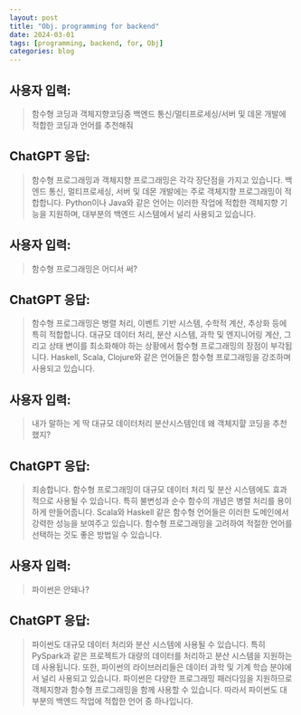 ```yaml
---
layout: post
title: "Obj. programming for backend"
date: 2024-03-01
tags: [programming, backend, for, Obj]
categories: blog
---
```


## 사용자 입력:
> 함수형 코딩과 객체지향코딩중 백엔드 통신/멀티프로세싱/서버 및 데몬 개발에 적합한 코딩과 언어를 추천해줘

## ChatGPT 응답:
> 함수형 프로그래밍과 객체지향 프로그래밍은 각각 장단점을 가지고 있습니다. 백엔드 통신, 멀티프로세싱, 서버 및 데몬 개발에는 주로 객체지향 프로그래밍이 적합합니다. Python이나 Java와 같은 언어는 이러한 작업에 적합한 객체지향 기능을 지원하며, 대부분의 백엔드 시스템에서 널리 사용되고 있습니다.

## 사용자 입력:
> 함수형 프로그래밍은 어디서 써?

## ChatGPT 응답:
> 함수형 프로그래밍은 병렬 처리, 이벤트 기반 시스템, 수학적 계산, 추상화 등에 특히 적합합니다. 대규모 데이터 처리, 분산 시스템, 과학 및 엔지니어링 계산, 그리고 상태 변이를 최소화해야 하는 상황에서 함수형 프로그래밍의 장점이 부각됩니다. Haskell, Scala, Clojure와 같은 언어들은 함수형 프로그래밍을 강조하며 사용되고 있습니다.

## 사용자 입력:
> 내가 말하는 게 딱 대규모 데이터처리 분산시스템인데 왜 객체지햘 코딩을 추천했지?

## ChatGPT 응답:
> 죄송합니다. 함수형 프로그래밍이 대규모 데이터 처리 및 분산 시스템에도 효과적으로 사용될 수 있습니다. 특히 불변성과 순수 함수의 개념은 병렬 처리를 용이하게 만들어줍니다. Scala와 Haskell 같은 함수형 언어들은 이러한 도메인에서 강력한 성능을 보여주고 있습니다. 함수형 프로그래밍을 고려하여 적절한 언어를 선택하는 것도 좋은 방법일 수 있습니다.

## 사용자 입력:
> 파이썬은 안돼나?

## ChatGPT 응답:
> 파이썬도 대규모 데이터 처리와 분산 시스템에 사용될 수 있습니다. 특히 PySpark과 같은 프로젝트가 대량의 데이터를 처리하고 분산 시스템을 지원하는 데 사용됩니다. 또한, 파이썬의 라이브러리들은 데이터 과학 및 기계 학습 분야에서 널리 사용되고 있습니다. 파이썬은 다양한 프로그래밍 패러다임을 지원하므로 객체지향과 함수형 프로그래밍을 함께 사용할 수 있습니다. 따라서 파이썬도 대부분의 백엔드 작업에 적합한 언어 중 하나입니다.

